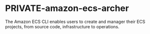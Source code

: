 # PRIVATE-amazon-ecs-archer
The Amazon ECS CLI enables users to create and manager their ECS projects, from source code, infrastructure to operations.
